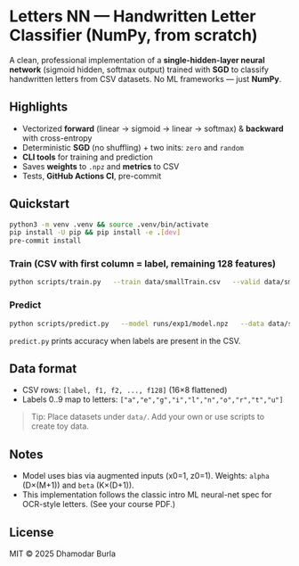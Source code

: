 # Letters NN — Handwritten Letter Classifier (NumPy, from scratch)

A clean, professional implementation of a **single-hidden-layer neural network** (sigmoid hidden, softmax output) trained with **SGD** to classify handwritten letters from CSV datasets. No ML frameworks — just **NumPy**.

## Highlights
- Vectorized **forward** (linear → sigmoid → linear → softmax) & **backward** with cross-entropy
- Deterministic **SGD** (no shuffling) + two inits: `zero` and `random`
- **CLI tools** for training and prediction
- Saves **weights** to `.npz` and **metrics** to CSV
- Tests, **GitHub Actions CI**, pre-commit

## Quickstart
```bash
python3 -m venv .venv && source .venv/bin/activate
pip install -U pip && pip install -e .[dev]
pre-commit install
```

### Train (CSV with first column = label, remaining 128 features)
```bash
python scripts/train.py   --train data/smallTrain.csv   --valid data/smallValidation.csv   --hidden 64 --epochs 15 --lr 0.1 --init random   --out runs/exp1
```

### Predict
```bash
python scripts/predict.py   --model runs/exp1/model.npz   --data data/smallValidation.csv   --out runs/exp1/valid_pred.labels
```

`predict.py` prints accuracy when labels are present in the CSV.

## Data format
- CSV rows: `[label, f1, f2, ..., f128]` (16×8 flattened)
- Labels 0..9 map to letters: `["a","e","g","i","l","n","o","r","t","u"]`

> Tip: Place datasets under `data/`. Add your own or use scripts to create toy data.

## Notes
- Model uses bias via augmented inputs (x0=1, z0=1). Weights: `alpha` (D×(M+1)) and `beta` (K×(D+1)).
- This implementation follows the classic intro ML neural-net spec for OCR-style letters. (See your course PDF.)

## License
MIT © 2025 Dhamodar Burla

